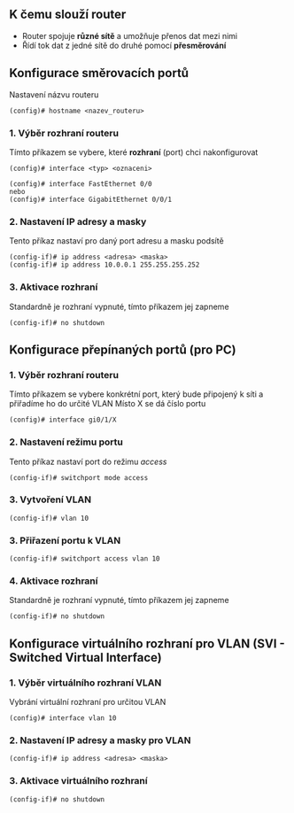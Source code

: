 ## K čemu slouží router

- Router spojuje **různé sítě** a umožňuje přenos dat mezi nimi
- Řídí tok dat z jedné sítě do druhé pomocí **přesměrování**

## Konfigurace směrovacích portů

Nastavení názvu routeru
```
(config)# hostname <nazev_routeru>
```

### 1. Výběr rozhraní routeru
Tímto příkazem se vybere, které **rozhraní** (port) chci nakonfigurovat
```
(config)# interface <typ> <oznaceni>

(config)# interface FastEthernet 0/0
nebo
(config)# interface GigabitEthernet 0/0/1
```

### 2. Nastavení IP adresy a masky
Tento příkaz nastaví pro daný port adresu a masku podsítě
```
(config-if)# ip address <adresa> <maska>
(config-if)# ip address 10.0.0.1 255.255.255.252
```

### 3. Aktivace rozhraní
Standardně je rozhraní vypnuté, tímto příkazem jej zapneme
```
(config-if)# no shutdown
```

## Konfigurace přepínaných portů (pro PC)
### 1. Výběr rozhraní routeru
Tímto příkazem se vybere konkrétní port, který bude připojený k síti a přiřadíme ho do určité VLAN
Místo X se dá číslo portu
```
(config)# interface gi0/1/X
```

### 2. Nastavení režimu portu
Tento příkaz nastaví port do režimu _access_
```
(config-if)# switchport mode access
```

### 3. Vytvoření VLAN
```
(config-if)# vlan 10
```

### 3. Přiřazení portu k VLAN
```
(config-if)# switchport access vlan 10
```

### 4. Aktivace rozhraní
Standardně je rozhraní vypnuté, tímto příkazem jej zapneme
```
(config-if)# no shutdown
```

## Konfigurace virtuálního rozhraní pro VLAN (SVI - Switched Virtual Interface)
### 1. Výběr virtuálního rozhraní VLAN
Vybrání virtuální rozhraní pro určitou VLAN
```
(config)# interface vlan 10
```

### 2. Nastavení IP adresy a masky pro VLAN
```
(config-if)# ip address <adresa> <maska>
```

### 3. Aktivace virtuálního rozhraní
```
(config-if)# no shutdown
```
